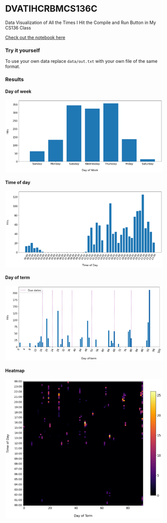 # DVATIHCRBMCS136C
Data Visualization of All the Times I Hit the Compile and Run Button in My CS136 Class

[Check out the notebook here](https://github.com/qhyun2/DVATIHCRBMCS136C/blob/master/Visualizations.ipynb)

### Try it yourself
To use your own data replace `data/out.txt` with your own file of the same format.

### Results
#### Day of week
![Day of week](./output/day_of_week.png)
#### Time of day
![Time of day](./output/time_of_day.png)
#### Day of term
![Day of term](./output/day_of_term.png)
#### Heatmap
![Heatmap](./output/heatmap.png)
